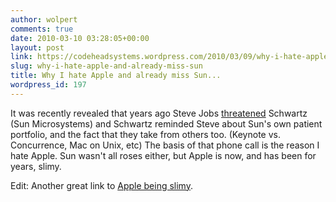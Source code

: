```yaml
---
author: wolpert
comments: true
date: 2010-03-10 03:28:05+00:00
layout: post
link: https://codeheadsystems.wordpress.com/2010/03/09/why-i-hate-apple-and-already-miss-sun/
slug: why-i-hate-apple-and-already-miss-sun
title: Why I hate Apple and already miss Sun...
wordpress_id: 197
---
```


It was recently revealed that years ago Steve Jobs [threatened](http://gizmodo.com/5489531/steve-jobs-threatening-phone-call-revealed?utm_source=feedburner&utm_medium=feed&utm_campaign=Feed%3A+gizmodo%2Ffull+%28Gizmodo%29) Schwartz (Sun Microsystems) and Schwartz reminded Steve about Sun's own patient portfolio, and the fact that they take from others too. (Keynote vs. Concurrence, Mac on Unix, etc) The basis of that phone call is the reason I hate Apple. Sun wasn't all roses either, but Apple is now, and has been for years, slimy.

Edit: Another great link to [Apple being slimy](http://jonathanischwartz.wordpress.com/2010/03/09/good-artists-copy-great-artists-steal/).
